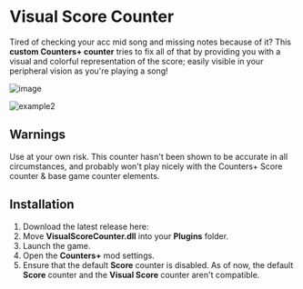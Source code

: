 # Visual Score Counter

Tired of checking your acc mid song and missing notes because of it? This **custom Counters+ counter** tries to fix all of that by providing you with a visual and colorful representation of the score; easily visible in your peripheral vision as you're playing a song!

![image](https://user-images.githubusercontent.com/84289648/131223567-d1d589df-71ec-4b77-8cec-fbcc4b0469cd.png)

![example2](https://user-images.githubusercontent.com/84289648/131224151-d553783b-64bd-4cee-8acb-1e238d9a841b.gif)


## Warnings

Use at your own risk. This counter hasn't been shown to be accurate in all circumstances, and probably won't play nicely with the Counters+ Score counter & base game counter elements.

## Installation

1) Download the latest release here: <Release link here>
2) Move **VisualScoreCounter.dll** into your **Plugins** folder.
3) Launch the game.
4) Open the **Counters+** mod settings.
5) Ensure that the default **Score** counter is disabled. As of now, the default **Score** counter and the **Visual Score** counter aren't compatible.
